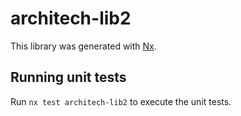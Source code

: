 # architech-lib2

This library was generated with [Nx](https://nx.dev).

## Running unit tests

Run `nx test architech-lib2` to execute the unit tests.

